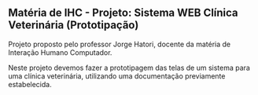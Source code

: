 ## Matéria de IHC - Projeto: Sistema WEB Clínica Veterinária (Prototipação)

Projeto proposto pelo professor Jorge Hatori, docente da matéria de Interação Humano Computador.

Neste projeto devemos fazer a prototipagem das telas de um sistema para uma clínica veterinária, utilizando uma documentação previamente estabelecida. 
